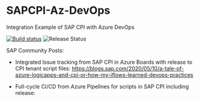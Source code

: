 # SAPCPI-Az-DevOps
Integration Example of SAP CPI with Azure DevOps

[![Build status](https://dev.azure.com/mapankra/SAP-CPI-Integration-Az-DevOps/_apis/build/status/Playground-CI)](https://dev.azure.com/mapankra/SAP-CPI-Integration-Az-DevOps/_build/latest?definitionId=11)
![Release Status](https://vsrm.dev.azure.com/mapankra/_apis/public/Release/badge/c23cc4a0-95dd-44da-b2dd-26c62b89b527/1/1)

SAP Community Posts:

- Integrated Issue tracking from SAP CPI in Azure Boards with release to CPI tenant script files: https://blogs.sap.com/2020/05/10/a-tale-of-azure-logicapps-and-cpi-or-how-my-iflows-learned-devops-practices

- Full-cycle CI/CD from Azure Pipelines for scripts in SAP CPI including release: